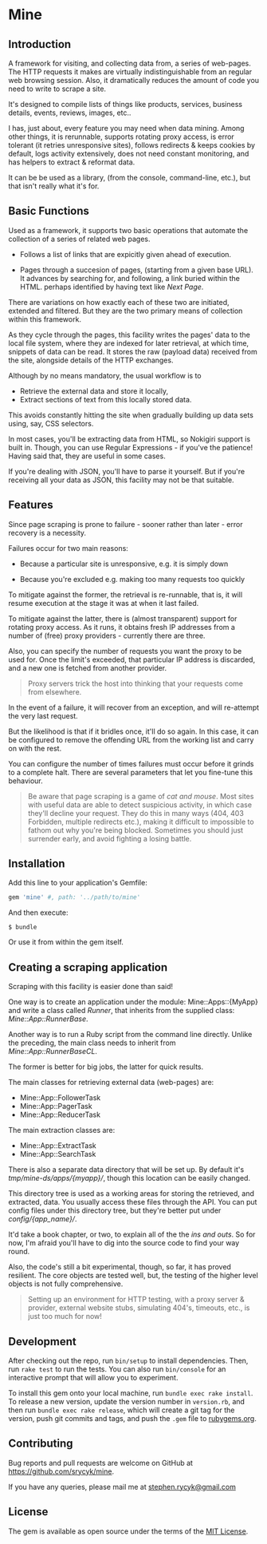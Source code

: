 # Mine

## Introduction

A framework for visiting, and collecting data from, a series of web-pages.
The HTTP requests it makes are virtually indistinguishable from an regular
web browsing session. Also, it dramatically reduces the amount of code you
need to write to scrape a site.

It's designed to compile lists of things like products, services,
business details, events, reviews, images, etc..

I has, just about, every feature you may need when data mining.
Among other things, it is rerunnable, supports rotating proxy access,
is error tolerant (it retries unresponsive sites),
follows redirects &amp; keeps cookies by default,
logs activity extensively, does not need constant monitoring,
and has helpers to extract &amp; reformat data.

It can be be used as a library, (from the console, command-line, etc.),
but that isn't really what it's for.

## Basic Functions

Used as a framework, it supports two basic operations that automate
the collection of a series of related web pages.

* Follows a list of links that are expicitly given ahead of execution.

* Pages through a succesion of pages, (starting from a given base URL).
  It advances by searching for, and following, a link buried within the HTML.
  perhaps identified by having text like *Next Page*.

There are variations on how exactly each of these two are initiated,
extended and filtered.
But they are the two primary means of collection within this framework.

As they cycle through the pages, this facility writes the pages'
data to the local file system, where they are indexed for later
retrieval, at which time, snippets of data can be read.
It stores the raw (payload data) received from the site, alongside
details of the HTTP exchanges.

Although by no means mandatory, the usual workflow is to

* Retrieve the external data and store it locally,
* Extract sections of text from this locally stored data.

This avoids constantly hitting the site
when gradually building up data sets using, say, CSS selectors.

In most cases, you'll be extracting data from HTML,
so Nokigiri support is built in.
Though, you can use Regular Expressions - if you've the patience!
Having said that, they are useful in some cases.

If you're dealing with JSON, you'll have to parse it yourself.
But if you're receiving all your data as JSON, this facility may
not be that suitable.

## Features

Since page scraping is prone to failure - sooner rather than
later - error recovery is a necessity.

Failures occur for two main reasons:

* Because a particular site is unresponsive, e.g. it is simply down

* Because you're excluded e.g. making too many requests too quickly

To mitigate against the former, the retrieval is re-runnable, that is,
it will resume execution at the stage it was at when it last failed.

To mitigate against the latter, there is (almost transparent) support
for rotating proxy access. As it runs, it obtains fresh IP addresses
from a number of (free) proxy providers - currently there are three.

Also, you can specify the number of requests
you want the proxy to be used for.
Once the limit's exceeded, that particular IP address is discarded,
and a new one is fetched from another provider.

> Proxy servers trick the host into thinking
> that your requests come from elsewhere.

In the event of a failure, it will recover from an exception,
and will re-attempt the very last request.

But the likelihood is that if it bridles once, it'll do so again.
In this case, it can be configured to remove the offending URL from
the working list and carry on with the rest.

You can configure the number of times failures must occur before
it grinds to a complete halt. There are several parameters that let
you fine-tune this behaviour.

> Be aware that page scraping is a game of *cat and mouse*.
> Most sites with useful data are able to detect suspicious activity,
> in which case they'll decline your request.
> They do this in many ways (404, 403 Forbidden, multiple redirects etc.),
> making it difficult to impossible to fathom out why you're being blocked.
> Sometimes you should just surrender early, and avoid fighting a losing battle.

## Installation

Add this line to your application's Gemfile:

```ruby
gem 'mine' #, path: '../path/to/mine'
```

And then execute:

    $ bundle

Or use it from within the gem itself.

## Creating a scraping application

Scraping with this facility is easier done than said!

One way is to create an application under the module:
Mine::Apps::{MyApp} and write a class called *Runner*, that inherits
from the supplied class: *Mine::App::RunnerBase*.

Another way is to run a Ruby script from the command line directly.
Unlike the preceding, the main class needs to
inherit from *Mine::App::RunnerBaseCL*.

The former is better for big jobs, the latter for quick results.

The main classes for retrieving external data (web-pages) are:

* Mine::App::FollowerTask
* Mine::App::PagerTask
* Mine::App::ReducerTask

The main extraction classes are:

* Mine::App::ExtractTask
* Mine::App::SearchTask

There is also a separate data directory that will be set up.
By default it's *tmp/mine-ds/apps/{myapp}/*,
though this location can be easily changed.

This directory tree is used as a working areas for storing
the retrieved, and extracted, data.
You usually access these files through the API.
You can put config files under this directory tree,
but they're better put under *config/{app_name}/*.

It'd take a book chapter, or two, to explain all of the the *ins and outs*.
So for now, I'm afraid you'll have to dig into the source code
to find your way round.

Also, the code's still a bit experimental,
though, so far, it has proved resilient.
The core objects are tested well, but,
the testing of the higher level objects is not fully comprehensive.

> Setting up an environment for HTTP testing,
> with a proxy server &amp; provider,
> external website stubs, simulating 404's, timeouts, etc.,
> is just too much for now!

## Development

After checking out the repo, run `bin/setup` to install dependencies. Then, run `rake test` to run the tests. You can also run `bin/console` for an interactive prompt that will allow you to experiment.

To install this gem onto your local machine, run `bundle exec rake install`. To release a new version, update the version number in `version.rb`, and then run `bundle exec rake release`, which will create a git tag for the version, push git commits and tags, and push the `.gem` file to [rubygems.org](https://rubygems.org).

## Contributing

Bug reports and pull requests are welcome on GitHub
at https://github.com/srycyk/mine.

If you have any queries, please mail me at stephen.rycyk@gmail.com

## License

The gem is available as open source under the terms of the [MIT License](http://opensource.org/licenses/MIT).

